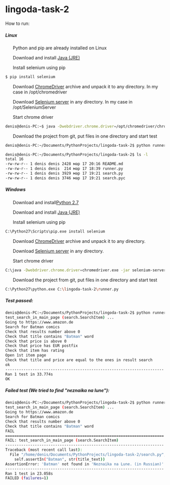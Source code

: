 # lingoda-task-2

<p>How to run:</p>
<h5>Linux</h5>
<ul>Python and pip are already installed on Linux </ul>
<ul>Download and install <a href="http://www.oracle.com/technetwork/java/javase/downloads/index.html">Java (JRE)</a></ul>
<ul>Install selenium using pip</ul>

```bash
$ pip install selenium
```

<ul>Download <a href="https://sites.google.com/a/chromium.org/chromedriver/downloads">ChromeDriver</a> archive and unpack it to any directory. In my case in /opt/chromedriver</ul>
<ul>Download <a href="https://www.seleniumhq.org/download/">Selenium server</a> in any directory. In my case in /opt/SeleniumServer</ul>

<ul>Start chrome driver</ul>

```bash
denis@denis-PC:~$ java -Dwebdriver.chrome.driver=/opt/chromedriver/chromedriver -jar /opt/SeleniumServer/selenium-server-standalone-3.9.1.jar
```

<ul>Download the project from git, put files in one directory and start test</ul>

```bash
denis@denis-PC:~/Documents/PythonProjects/lingoda-task-2$ python runner.py
```

```bash
denis@denis-PC:~/Documents/PythonProjects/lingoda-task-2$ ls -l
total 16
-rw-rw-r-- 1 denis denis 2428 мар 17 20:16 README.md
-rw-rw-r-- 1 denis denis  214 мар 17 18:39 runner.py
-rw-rw-r-- 1 denis denis 3929 мар 17 19:21 search.py
-rw-rw-r-- 1 denis denis 3746 мар 17 19:21 search.pyc
```

<h5>Windows</h5>
<ul>Download and install<a href="http://www.python.org/download">Python 2.7</a></ul>
<ul>Download and install <a href="http://www.oracle.com/technetwork/java/javase/downloads/index.html">Java (JRE)</a></ul>
<ul>Install selenium using pip</ul>

```bash
C:\Python27\Scripts\pip.exe install selenium
```

<ul>Download <a href="https://sites.google.com/a/chromium.org/chromedriver/downloads">ChromeDriver</a> archive and unpack it to any directory.</ul>
<ul>Download <a href="https://www.seleniumhq.org/download/">Selenium server</a> in any directory.</ul>

<ul>Start chrome driver</ul>

```bash
C:\java -Dwebdriver.chrome.driver=chromedriver.exe -jar selenium-server-standalone-3.9.1.jar
```

<ul>Download the project from git, put files in one directory and start test</ul>

```bash
C:\Python27\python.exe C:\lingoda-task-2\runner.py
```


<h5> Test passed: </h5>

```bash
denis@denis-PC:~/Documents/PythonProjects/lingoda-task-2$ python runner.py
test_search_in_main_page (search.SearchItem) ...
Going to https://www.amazon.de
Search for Batman comics
Check that results number above 0
Check that title contains "Batman" word
Check that price is above 0
Check that price has EUR postfix
Check that item has rating
Open 1st item page
Check that title and price are equal to the ones in result search
ok
----------------------------------------------------------------------
Ran 1 test in 33.774s
OK
```

<h5>Failed test (We tried to find "neznaika na lune"):</h5>

```bash
denis@denis-PC:~/Documents/PythonProjects/lingoda-task-2$ python runner.py
test_search_in_main_page (search.SearchItem) ...
Going to https://www.amazon.de
Search for Batman comics
Check that results number above 0
Check that title contains "Batman" word
FAIL
======================================================================
FAIL: test_search_in_main_page (search.SearchItem)
----------------------------------------------------------------------
Traceback (most recent call last):
  File "/home/denis/Documents/PythonProjects/lingoda-task-2/search.py", line 44, in test_search_in_main_page
    self.assertIn("Batman", str(title_text))
AssertionError: 'Batman' not found in 'Neznaika na Lune. (in Russian)'
----------------------------------------------------------------------
Ran 1 test in 23.058s
FAILED (failures=1)
```
